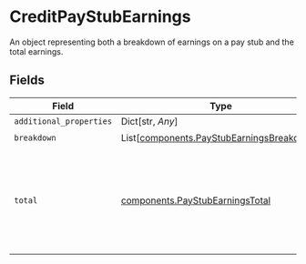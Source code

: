 # CreditPayStubEarnings

An object representing both a breakdown of earnings on a pay stub and the total earnings.


## Fields

| Field                                                                                               | Type                                                                                                | Required                                                                                            | Description                                                                                         |
| --------------------------------------------------------------------------------------------------- | --------------------------------------------------------------------------------------------------- | --------------------------------------------------------------------------------------------------- | --------------------------------------------------------------------------------------------------- |
| `additional_properties`                                                                             | Dict[str, *Any*]                                                                                    | :heavy_minus_sign:                                                                                  | N/A                                                                                                 |
| `breakdown`                                                                                         | List[[components.PayStubEarningsBreakdown](../../models/components/paystubearningsbreakdown.md)]    | :heavy_check_mark:                                                                                  | N/A                                                                                                 |
| `total`                                                                                             | [components.PayStubEarningsTotal](../../models/components/paystubearningstotal.md)                  | :heavy_check_mark:                                                                                  | An object representing both the current pay period and year to date amount for an earning category. |